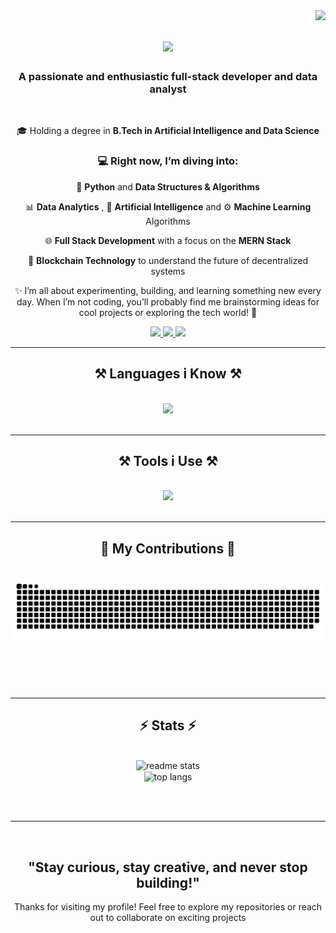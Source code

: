 <img align="right" src="https://visitor-badge.laobi.icu/badge?page_id=KarthiKeyanZz.KarthiKeyanZz" />

<h1 align="center">
    <img src="https://readme-typing-svg.herokuapp.com/?font=Righteous&size=35&center=true&vCenter=true&width=500&height=70&duration=4000&lines=Hi+There!+👋;+I'm+Karthi+Keyan!;" />
</h1>

<h3 align="center">A passionate and enthusiastic full-stack developer and data analyst</h3>

<br/>

<div align="center">

🎓 Holding a degree in **B.Tech in Artificial Intelligence and Data Science**  

<h3>💻 Right now, I’m diving into:</h3>

🐍 **Python** and **Data Structures & Algorithms**  

📊 **Data Analytics** , 🤖 **Artificial Intelligence** and ⚙️ **Machine Learning** Algorithms 

🌐 **Full Stack Development** with a focus on the **MERN Stack**  

🔗 **Blockchain Technology** to understand the future of decentralized systems  

✨ I’m all about experimenting, building, and learning something new every day. When I’m not coding, you’ll probably find me brainstorming ideas for cool projects or exploring the tech world! 🌟  
  


 </div>
 
<div align="center"> 
  <a href="mailto:pkarthi12k@gmail.com">
    <img src="https://img.shields.io/badge/Gmail-333333?style=for-the-badge&logo=gmail&logoColor=red" />
  </a>
  <a href="https://www.linkedin.com/in/karthikeyan-p-7822a4249/" target="_blank">
    <img src="https://img.shields.io/badge/LinkedIn-0077B5?style=for-the-badge&logo=linkedin&logoColor=white" target="_blank" />
  </a>
  <a href="https://github.com/KarthiKeyanZz" target="_blank">
     <img src="https://img.shields.io/badge/GitHub-100000?style=for-the-badge&logo=github&logoColor=white" target="_blank" /> <!-- sqlite, safari, google-chrome are other good icon options -->
  </a>
</div>

 <hr/>
 
<h2 align="center">⚒️ Languages i Know ⚒️</h2>
<br/>
<div align="center">
    <img src="https://skillicons.dev/icons?i=html,css,js,bootstrap,python,mysql" />
</div>

<br/>
<hr/>
<h2 align="center">⚒️ Tools i Use ⚒️</h2>
<br/>
<div align="center">
    <img src="https://skillicons.dev/icons?i=vscode,pycharm,tensorflow,ps,npm,netlify,git,github,mongodb,express,react,nodejs" />
</div>

<br/>
<hr/>

<div align="center">
  <h2>🐍 My Contributions 🐍</h2>
  <br>
  <img alt="snake eating my contributions" src="https://raw.githubusercontent.com/salesp07/salesp07/output/github-contribution-grid-snake.svg" />
  
  <br/><br/><br/>
</div>

<hr/>

<h2 align="center">⚡ Stats ⚡</h2>
<br>
<div align=center>
  <img width=450 src="https://github-readme-stats.vercel.app/api?username=KarthiKeyanZz&count_private=true&show_icons=true&theme=synthwave&rank_icon=github&border_radius=10" alt="readme stats" />
  <br/>
  <img width=370 align="center" src="https://github-readme-stats.vercel.app/api/top-langs/?username=KarthiKeyanZz&hide=HTML&langs_count=8&layout=compact&theme=synthwave&border_radius=10&size_weight=0.5&count_weight=0.5&exclude_repo=github-readme-stats" alt="top langs" />
</div>

<br/><br/>

<hr/>

<br/>
<h2 align="center"> "Stay curious, stay creative, and never stop building!" </h2>

<p align="center"> Thanks for visiting my profile! Feel free to explore my repositories or reach out to collaborate on exciting projects </p>
<br/>
